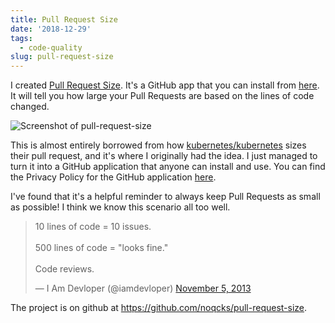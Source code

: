 ```yaml
---
title: Pull Request Size
date: '2018-12-29'
tags:
  - code-quality
slug: pull-request-size
---
```


I created [Pull Request Size](https://github.com/noqcks/pull-request-size). It's a GitHub app that you can install from [here](https://github.com/apps/pull-request-size). It will tell you how
large your Pull Requests are based on the lines of code changed.

<p><img src="https://user-images.githubusercontent.com/4740147/47858607-d7e05f80-ddc2-11e8-97d9-247033cc9a12.png" alt="Screenshot of pull-request-size"></p>


This is almost entirely borrowed from how [kubernetes/kubernetes](https://github.com/kubernetes/kubernetes) sizes their pull request, and it's where I originally had the idea. I just managed to turn it into a GitHub application that anyone can install and use. You can find the Privacy Policy for the GitHub application [here](https://github.com/noqcks/pull-request-size/blob/master/PRIVACY.md).

I've found that it's a helpful reminder to always keep Pull Requests as small as
possible! I think we know this scenario all too well.

<blockquote class="twitter-tweet" data-lang="en"><p lang="en" dir="ltr">10 lines of code = 10 issues.<br><br>500 lines of code = &quot;looks fine.&quot;<br><br>Code reviews.</p>&mdash; I Am Devloper (@iamdevloper) <a href="https://twitter.com/iamdevloper/status/397664295875805184?ref_src=twsrc%5Etfw">November 5, 2013</a></blockquote>
<script async src="https://platform.twitter.com/widgets.js" charset="utf-8"></script>

<p>The project is on github at <a href="https://github.com/noqcks/pull-request-size">https://github.com/noqcks/pull-request-size</a>.</p>

